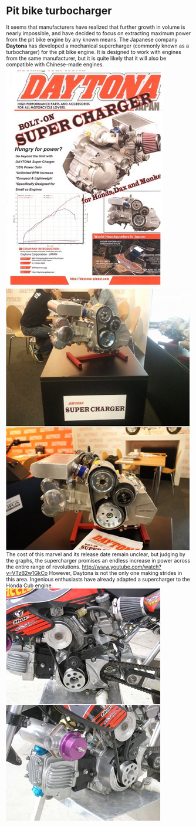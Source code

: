 # Pit bike turbocharger

It seems that manufacturers have realized that further growth in volume is nearly impossible, and have decided to focus on extracting maximum power from the pit bike engine by any known means. The Japanese company **Daytona** has developed a mechanical supercharger (commonly known as a turbocharger) for the pit bike engine. It is designed to work with engines from the same manufacturer, but it is quite likely that it will also be compatible with Chinese-made engines. ![Daytona Supercharger pitbike](../../static/img/c44e83.jpg "Daytona Supercharger pitbike") ![Daytona Supercharger pitbike](../../static/img/218e2c.jpg "Daytona Supercharger pitbike") ![Daytona Supercharger pitbike](../../static/img/7c451b.jpg "Daytona Supercharger pitbike") The cost of this marvel and its release date remain unclear, but judging by the graphs, the supercharger promises an endless increase in power across the entire range of revolutions. http://www.youtube.com/watch?v=VTzB2w1GkCo However, Daytona is not the only one making strides in this area. Ingenious enthusiasts have already adapted a supercharger to the Honda Cub engine. ![Pitbike Supercharger](../../static/img/4ee96a.jpg "Pitbike Supercharger") ![Pitbike Supercharger](../../static/img/680817.jpg "Pitbike Supercharger")